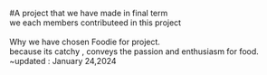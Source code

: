 #A project that we have made in final term <br/>
we each members contributeed in this project <br/>
<br/>
Why we have chosen Foodie for project. <br/>
because its catchy , conveys the passion and enthusiasm for food.
<br/>
~updated : January 24,2024
